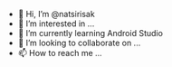 - 👋 Hi, I’m @natsirisak
- 👀 I’m interested in ...
- 🌱 I’m currently learning Android Studio
- 💞️ I’m looking to collaborate on ...
- 📫 How to reach me ...

<!---
natsirsak/natsirsak is a ✨ special ✨ repository because its `README.md` (this file) appears on your GitHub profile.
You can click the Preview link to take a look at your changes.
--->
